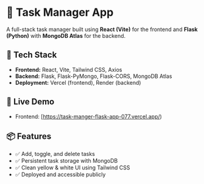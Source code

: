 # 📝 Task Manager App

A full-stack task manager built using **React (Vite)** for the frontend and **Flask (Python)** with **MongoDB Atlas** for the backend.

## 🔧 Tech Stack

- **Frontend:** React, Vite, Tailwind CSS, Axios
- **Backend:** Flask, Flask-PyMongo, Flask-CORS, MongoDB Atlas
- **Deployment:** Vercel (frontend), Render (backend)

## 🚀 Live Demo

- Frontend: [https://task-manger-flask-app-077.vercel.app/)

## 📦 Features

- ✅ Add, toggle, and delete tasks
- ✅ Persistent task storage with MongoDB
- ✅ Clean yellow & white UI using Tailwind CSS
- ✅ Deployed and accessible publicly

